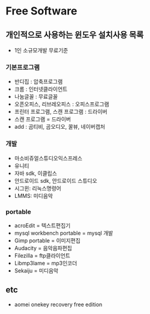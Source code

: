 # Free Software

<!--
description = 정리자료
tag = it, pc, free software
-->

## 개인적으로 사용하는 윈도우 설치사용 목록

- 1인 소규모개발 무료기준

### 기본프로그램

- 반디집 : 압축프로그램
- 크롬 : 인터넷클라이언트
- 나눔글꼴 : 무료글꼴
- 오픈오피스, 리브레오피스 : 오피스프로그램
- 프린터 프로그램, 스캔 프로그램 : 드라이버
- 스캔 프로그램 = 드라이버
- add : 곰티비, 곰오디오, 꿀뷰, 네이버캡처

### 개발

- 마소비쥬얼스튜디오익스프레스
- 유니티
- 자바 sdk, 이클립스
- 안드로이드 sdk, 안드로이드 스튜디오
- 시그윈: 리눅스명령어
- LMMS: 미디음악

### portable

- acroEdit = 텍스트편집기
- mysql workbench portable = mysql 개발
- Gimp portable = 이미지편집
- Audacity = 음악음파편집
- Filezilla = ftp클라이언트
- Libmp3lame = mp3인코더
- Sekaiju = 미디음악

## etc
- aomei onekey recovery free edition
